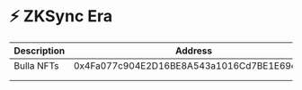 # ⚡ ZKSync Era

| Description | Address                                    |
| ----------- | ------------------------------------------ |
| Bulla NFTs  | 0x4Fa077c904E2D16BE8A543a1016Cd7BE1E69c237 |
|             |                                            |
|             |                                            |
